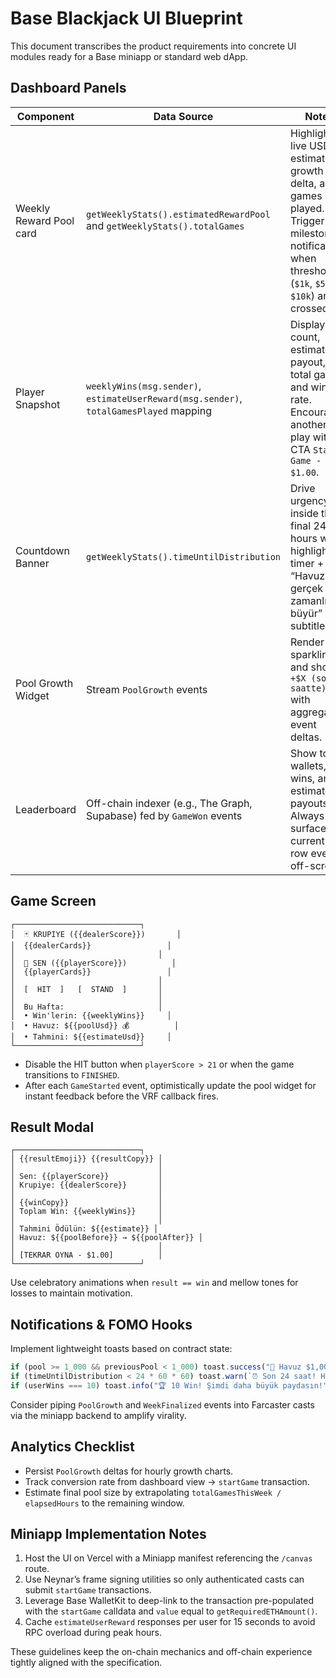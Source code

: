 # Base Blackjack UI Blueprint

This document transcribes the product requirements into concrete UI modules ready for a Base miniapp or standard web dApp.

## Dashboard Panels

| Component | Data Source | Notes |
|-----------|-------------|-------|
| Weekly Reward Pool card | `getWeeklyStats().estimatedRewardPool` and `getWeeklyStats().totalGames` | Highlight live USD estimate, growth delta, and games played. Trigger pool milestone notifications when thresholds (`$1k`, `$5k`, `$10k`) are crossed. |
| Player Snapshot | `weeklyWins(msg.sender)`, `estimateUserReward(msg.sender)`, `totalGamesPlayed` mapping | Display Win count, estimated payout, total games, and win rate. Encourage another play with CTA `Start Game - $1.00`. |
| Countdown Banner | `getWeeklyStats().timeUntilDistribution` | Drive urgency inside the final 24 hours with highlighted timer + “Havuz gerçek zamanlı büyür” subtitle. |
| Pool Growth Widget | Stream `PoolGrowth` events | Render sparkline and show `+$X (son 1 saatte)` with aggregated event deltas. |
| Leaderboard | Off-chain indexer (e.g., The Graph, Supabase) fed by `GameWon` events | Show top wallets, wins, and estimated payouts. Always surface the current user row even if off-screen. |

## Game Screen

```
┌────────────────────────────┐
│  🃏 KRUPIYE ({{dealerScore}})       │
│  {{dealerCards}}                 │
│                                │
│  🎴 SEN ({{playerScore}})          │
│  {{playerCards}}                 │
│                                │
│  [  HIT  ]   [  STAND  ]       │
│                                │
│  Bu Hafta:                     │
│  • Win'lerin: {{weeklyWins}}     │
│  • Havuz: ${{poolUsd}} 💰          │
│  • Tahmini: ${{estimateUsd}}     │
└────────────────────────────┘
```

- Disable the HIT button when `playerScore > 21` or when the game transitions to `FINISHED`.
- After each `GameStarted` event, optimistically update the pool widget for instant feedback before the VRF callback fires.

## Result Modal

```
┌────────────────────────────┐
│ {{resultEmoji}} {{resultCopy}} │
│                                │
│ Sen: {{playerScore}}           │
│ Krupiye: {{dealerScore}}       │
│                                │
│ {{winCopy}}                    │
│ Toplam Win: {{weeklyWins}}     │
│                                │
│ Tahmini Ödülün: ${{estimate}} │
│ Havuz: ${{poolBefore}} → ${{poolAfter}} │
│                                │
│ [TEKRAR OYNA - $1.00]          │
└────────────────────────────┘
```

Use celebratory animations when `result == win` and mellow tones for losses to maintain motivation.

## Notifications & FOMO Hooks

Implement lightweight toasts based on contract state:

```ts
if (pool >= 1_000 && previousPool < 1_000) toast.success("🎉 Havuz $1,000'i geçti! Ödüller büyüyor!");
if (timeUntilDistribution < 24 * 60 * 60) toast.warn(`⏰ Son 24 saat! Havuz: $${pool}`);
if (userWins === 10) toast.info("🏆 10 Win! Şimdi daha büyük paydasın!");
```

Consider piping `PoolGrowth` and `WeekFinalized` events into Farcaster casts via the miniapp backend to amplify virality.

## Analytics Checklist

- Persist `PoolGrowth` deltas for hourly growth charts.
- Track conversion rate from dashboard view → `startGame` transaction.
- Estimate final pool size by extrapolating `totalGamesThisWeek / elapsedHours` to the remaining window.

## Miniapp Implementation Notes

1. Host the UI on Vercel with a Miniapp manifest referencing the `/canvas` route.
2. Use Neynar’s frame signing utilities so only authenticated casts can submit `startGame` transactions.
3. Leverage Base WalletKit to deep-link to the transaction pre-populated with the `startGame` calldata and `value` equal to `getRequiredETHAmount()`.
4. Cache `estimateUserReward` responses per user for 15 seconds to avoid RPC overload during peak hours.

These guidelines keep the on-chain mechanics and off-chain experience tightly aligned with the specification.
